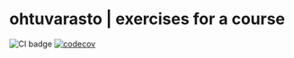 # ohtuvarasto | exercises for a course

![CI badge](https://github.com/veetihytonen/ohtuvarasto/actions/workflows/main.yml/badge.svg)
[![codecov](https://codecov.io/gh/veetihytonen/ohtuvarasto/graph/badge.svg?token=MQ0UZIVYB5)](https://codecov.io/gh/veetihytonen/ohtuvarasto)
